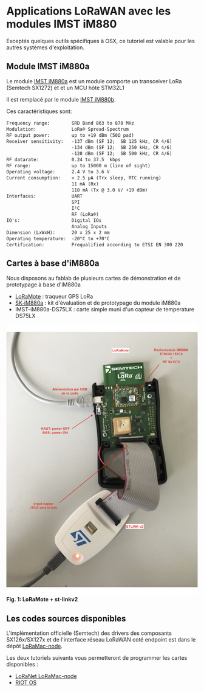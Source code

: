 # Applications LoRaWAN avec les modules IMST iM880

Exceptés quelques outils spécifiques à OSX, ce tutoriel est valable pour les autres systèmes d'exploitation. 

## Module IMST iM880a

Le module [IMST iM880a](https://wireless-solutions.de/products/discontinued-products/im880a.html) est un module comporte un transceiver LoRa (Semtech SX1272) et et un MCU hôte STM32L1

Il est remplacé par le module [IMST iM880b](https://wireless-solutions.de/products/radiomodules/im880b-l).

Ces caractéristiques sont:

    Frequency range: 	    SRD Band 863 to 870 MHz
    Modulation: 	        LoRa® Spread-Spectrum
    RF output power: 	    up to +19 dBm (50Ω pad)
    Receiver sensitivity: 	-137 dBm (SF 12;  SB 125 kHz, CR 4/6)
                            -134 dBm (SF 12;  SB 250 kHz, CR 4/6)
                            -128 dBm (SF 12;  SB 500 kHz, CR 4/6)
    RF datarate: 	        0.24 to 37.5  kbps
    RF range: 	            up to 15000 m (line of sight)
    Operating voltage: 	    2.4 V to 3.6 V
    Current consumption: 	< 2.5 μA (Trx sleep, RTC running)
                            11 mA (Rx)
                            118 mA (Tx @ 3.0 V/ +19 dBm)
    Interfaces: 	        UART
                            SPI
                            I²C
                            RF (LoRa®)
    IO's: 	                Digital IOs
                            Analog Inputs
    Dimension (LxWxH): 	    20 x 25 x 2 mm
    Operating temperature: 	-20°C to +70°C
    Certification: 	        Prequalified according to ETSI EN 300 220

## Cartes à base d'iM880a

Nous disposons au fablab de plusieurs cartes de démonstration et de prototypage à base d'iM880a

* [LoRaMote]() : traqueur GPS LoRa
* [SK-iM880a]() : kit d'évaluation et de prototypage du module iM880a
* IMST-iM880a-DS75LX : carte simple muni d'un capteur de temperature DS75LX

![LoRaMote+st-linkv2](./figs/LoRaMote+st-linkv2.png)  
**Fig. 1: LoRaMote + st-linkv2**

## Les codes sources disponibles

L'implémentation officielle (Semtech) des drivers des composants SX126x/SX127x et de l'interface réseau LoRaWAN coté endpoint est dans le dépôt [LoRaMac-node](https://github.com/Lora-net/LoRaMac-node).

Les deux tutoriels suivants vous permetteront de programmer les cartes disponibles : 
* [LoRaNet LoRaMac-node](loramac-node.md)
* [RIOT OS](riot.md)
